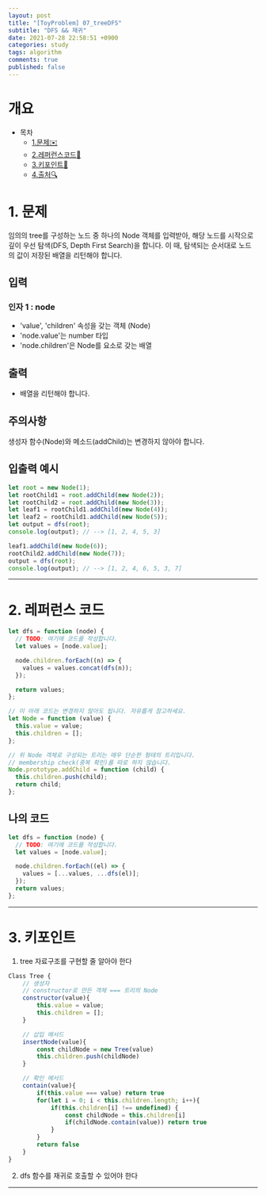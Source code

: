 ```yaml
---
layout: post
title: "[ToyProblem] 07_treeDFS"
subtitle: "DFS && 재귀"
date: 2021-07-28 22:58:51 +0900
categories: study
tags: algorithm
comments: true
published: false
---
```


# 개요

- 목차
  - [1.문제✉️](#1.문제)
  - [2.레퍼런스코드🔖](#2.레퍼런스코드)
  - [3.키포인트🔐](#3.키포인트🔑)
  - [4.출처🔍](#4.출처🔍)

# 1. 문제

임의의 tree를 구성하는 노드 중 하나의 Node 객체를 입력받아, 해당 노드를 시작으로 깊이 우선 탐색(DFS, Depth First Search)을 합니다. 이 때, 탐색되는 순서대로 노드의 값이 저장된 배열을 리턴해야 합니다.

## 입력

### 인자 1 : node

- 'value', 'children' 속성을 갖는 객체 (Node)
- 'node.value'는 number 타입
- 'node.children'은 Node를 요소로 갖는 배열

## 출력

- 배열을 리턴해야 합니다.

## 주의사항

생성자 함수(Node)와 메소드(addChild)는 변경하지 않아야 합니다.

## 입출력 예시

```javascript
let root = new Node(1);
let rootChild1 = root.addChild(new Node(2));
let rootChild2 = root.addChild(new Node(3));
let leaf1 = rootChild1.addChild(new Node(4));
let leaf2 = rootChild1.addChild(new Node(5));
let output = dfs(root);
console.log(output); // --> [1, 2, 4, 5, 3]

leaf1.addChild(new Node(6));
rootChild2.addChild(new Node(7));
output = dfs(root);
console.log(output); // --> [1, 2, 4, 6, 5, 3, 7]
```

---

# 2. 레퍼런스 코드

```javascript
let dfs = function (node) {
  // TODO: 여기에 코드를 작성합니다.
  let values = [node.value];

  node.children.forEach((n) => {
    values = values.concat(dfs(n));
  });

  return values;
};

// 이 아래 코드는 변경하지 않아도 됩니다. 자유롭게 참고하세요.
let Node = function (value) {
  this.value = value;
  this.children = [];
};

// 위 Node 객체로 구성되는 트리는 매우 단순한 형태의 트리입니다.
// membership check(중복 확인)를 따로 하지 않습니다.
Node.prototype.addChild = function (child) {
  this.children.push(child);
  return child;
};
```

## 나의 코드

```javascript
let dfs = function (node) {
  // TODO: 여기에 코드를 작성합니다.
  let values = [node.value];

  node.children.forEach((el) => {
    values = [...values, ...dfs(el)];
  });
  return values;
};
```

---

# 3. 키포인트

1. tree 자료구조를 구현할 줄 알아야 한다

```javascript
Class Tree {
    // 생성자
    // constructor로 만든 객체 === 트리의 Node
    constructor(value){
        this.value = value;
        this.children = [];
    }

    // 삽입 메서드
    insertNode(value){
        const childNode = new Tree(value)
        this.children.push(childNode)
    }

    // 확인 메서드
    contain(value){
        if(this.value === value) return true
        for(let i = 0; i < this.children.length; i++){
            if(this.children[i] !== undefined) {
                const childNode = this.children[i]
                if(childNode.contain(value)) return true
            }
        }
        return false
    }
}
```

2. dfs 함수를 재귀로 호출할 수 있어야 한다

---
